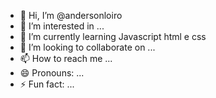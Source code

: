 - 👋 Hi, I’m @andersonloiro
- 👀 I’m interested in ...
- 🌱 I’m currently learning Javascript html e css
- 💞️ I’m looking to collaborate on ...
- 📫 How to reach me ...
- 😄 Pronouns: ...
- ⚡ Fun fact: ...

<!---
devsecretint/devsecretint is a ✨ special ✨ repository because its `README.md` (this file) appears on your GitHub profile.
You can click the Preview link to take a look at your changes.
--->
